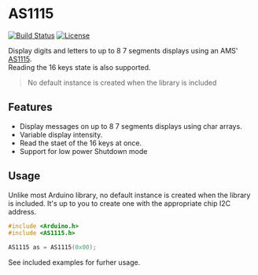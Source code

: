 # AS1115
[![Build Status](https://travis-ci.org/blemasle/arduino-as1115.svg?branch=master)](https://travis-ci.org/blemasle/arduino-as1115)
[![License](https://img.shields.io/badge/license-MIT%20License-blue.svg)](http://doge.mit-license.org)

Display digits and letters to up to 8 7 segments displays using an AMS' [AS1115](https://ams.com/AS1115).  
Reading the 16 keys state is also supported.

> No default instance is created when the library is included

## Features
 * Display messages on up to 8 7 segments displays using char arrays.
 * Variable display intensity.
 * Read the staet of the 16 keys at once.
 * Support for low power Shutdown mode

## Usage
Unlike most Arduino library, no default instance is created when the library is included. It's up to you to create one with the appropriate chip I2C address.

```cpp
#include <Arduino.h>
#include <AS1115.h>

AS1115 as = AS1115(0x00);
```

See included examples for furher usage.
